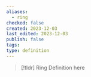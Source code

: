 ```yaml
---
aliases:
  - ring
checked: false
created: 2023-12-03
last_edited: 2023-12-03
publish: false
tags: 
type: definition
---
```

>[!tldr] Ring
>Definition here

